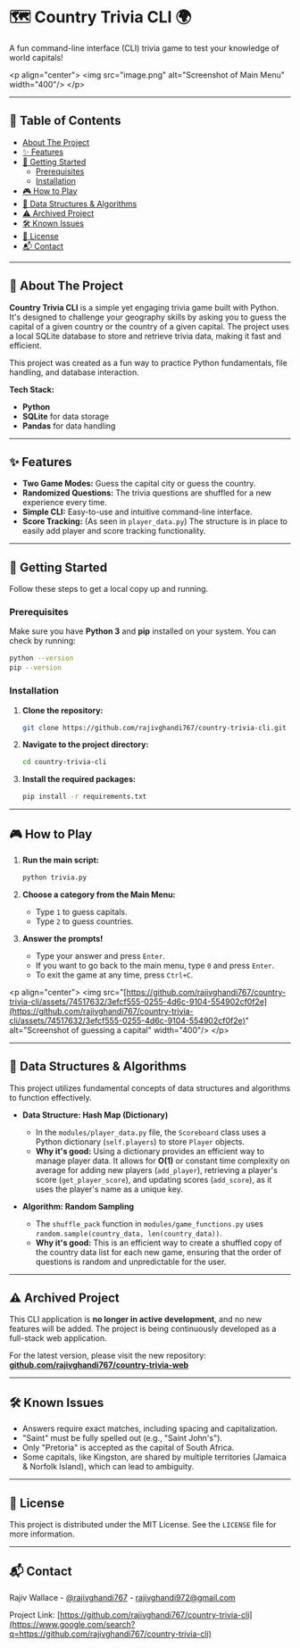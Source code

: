# 🗺️ Country Trivia CLI 🌍

A fun command-line interface (CLI) trivia game to test your knowledge of world capitals\!

\<p align="center"\>
\<img src="image.png" alt="Screenshot of Main Menu" width="400"/\>
\</p\>

---

## 📜 Table of Contents

- [About The Project](https://www.google.com/search?q=%23-about-the-project)
- [✨ Features](https://www.google.com/search?q=%23-features)
- [🚀 Getting Started](https://www.google.com/search?q=%23-getting-started)
  - [Prerequisites](https://www.google.com/search?q=%23prerequisites)
  - [Installation](https://www.google.com/search?q=%23installation)
- [🎮 How to Play](https://www.google.com/search?q=%23-how-to-play)
- [🧠 Data Structures & Algorithms](https://www.google.com/search?q=%23-data-structures--algorithms)
- [⚠️ Archived Project](https://www.google.com/search?q=%23%EF%B8%8F-archived-project)
- [🛠️ Known Issues](https://www.google.com/search?q=%23%EF%B8%8F-known-issues)
- [📄 License](https://www.google.com/search?q=%23-license)
- [📬 Contact](https://www.google.com/search?q=%23-contact)

---

## 📖 About The Project

**Country Trivia CLI** is a simple yet engaging trivia game built with Python. It's designed to challenge your geography skills by asking you to guess the capital of a given country or the country of a given capital. The project uses a local SQLite database to store and retrieve trivia data, making it fast and efficient.

This project was created as a fun way to practice Python fundamentals, file handling, and database interaction.

**Tech Stack:**

- **Python**
- **SQLite** for data storage
- **Pandas** for data handling

---

## ✨ Features

- **Two Game Modes:** Guess the capital city or guess the country.
- **Randomized Questions:** The trivia questions are shuffled for a new experience every time.
- **Simple CLI:** Easy-to-use and intuitive command-line interface.
- **Score Tracking:** (As seen in `player_data.py`) The structure is in place to easily add player and score tracking functionality.

---

## 🚀 Getting Started

Follow these steps to get a local copy up and running.

### Prerequisites

Make sure you have **Python 3** and **pip** installed on your system. You can check by running:

```sh
python --version
pip --version
```

### Installation

1.  **Clone the repository:**

    ```bash
    git clone https://github.com/rajivghandi767/country-trivia-cli.git
    ```

2.  **Navigate to the project directory:**

    ```bash
    cd country-trivia-cli
    ```

3.  **Install the required packages:**

    ```bash
    pip install -r requirements.txt
    ```

---

## 🎮 How to Play

1.  **Run the main script:**

    ```bash
    python trivia.py
    ```

2.  **Choose a category from the Main Menu:**

    - Type `1` to guess capitals.
    - Type `2` to guess countries.

3.  **Answer the prompts\!**

    - Type your answer and press `Enter`.
    - If you want to go back to the main menu, type `0` and press `Enter`.
    - To exit the game at any time, press `Ctrl+C`.

\<p align="center"\>
\<img src="[https://github.com/rajivghandi767/country-trivia-cli/assets/74517632/3efcf555-0255-4d6c-9104-554902cf0f2e](https://github.com/rajivghandi767/country-trivia-cli/assets/74517632/3efcf555-0255-4d6c-9104-554902cf0f2e)" alt="Screenshot of guessing a capital" width="400"/\>
\</p\>

---

## 🧠 Data Structures & Algorithms

This project utilizes fundamental concepts of data structures and algorithms to function effectively.

- **Data Structure: Hash Map (Dictionary)**

  - In the `modules/player_data.py` file, the `Scoreboard` class uses a Python dictionary (`self.players`) to store `Player` objects.
  - **Why it's good:** Using a dictionary provides an efficient way to manage player data. It allows for **O(1)** or constant time complexity on average for adding new players (`add_player`), retrieving a player's score (`get_player_score`), and updating scores (`add_score`), as it uses the player's name as a unique key.

- **Algorithm: Random Sampling**

  - The `shuffle_pack` function in `modules/game_functions.py` uses `random.sample(country_data, len(country_data))`.
  - **Why it's good:** This is an efficient way to create a shuffled copy of the country data list for each new game, ensuring that the order of questions is random and unpredictable for the user.

---

## ⚠️ Archived Project

This CLI application is **no longer in active development**, and no new features will be added. The project is being continuously developed as a full-stack web application.

For the latest version, please visit the new repository:
**[github.com/rajivghandi767/country-trivia-web](https://www.google.com/search?q=https://github.com/rajivghandi767/country-trivia-web)**

---

## 🛠️ Known Issues

- Answers require exact matches, including spacing and capitalization.
- "Saint" must be fully spelled out (e.g., "Saint John's").
- Only "Pretoria" is accepted as the capital of South Africa.
- Some capitals, like Kingston, are shared by multiple territories (Jamaica & Norfolk Island), which can lead to ambiguity.

---

## 📄 License

This project is distributed under the MIT License. See the `LICENSE` file for more information.

---

## 📬 Contact

Rajiv Wallace - [@rajivghandi767](https://github.com/rajivghandi767) - rajivghandi972@gmail.com

Project Link: [https://github.com/rajivghandi767/country-trivia-cli](https://www.google.com/search?q=https://github.com/rajivghandi767/country-trivia-cli)
